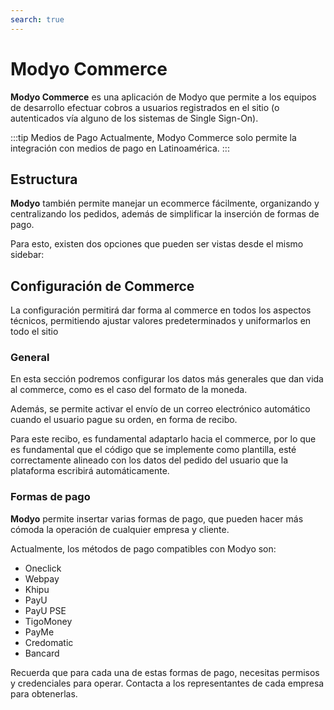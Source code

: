 ```yaml
---
search: true
---
```


# Modyo Commerce
**Modyo Commerce** es una aplicación de Modyo que permite a los equipos de desarrollo efectuar cobros a usuarios registrados en el sitio (o autenticados vía alguno de los sistemas de Single Sign-On).

:::tip Medios de Pago
Actualmente, Modyo Commerce solo permite la integración con medios de pago en Latinoamérica.
:::

## Estructura

**Modyo** también permite manejar un ecommerce fácilmente, organizando y centralizando los pedidos, además de simplificar la inserción de formas de pago.

Para esto, existen dos opciones que pueden ser vistas desde el mismo sidebar:

## Configuración de Commerce

La configuración permitirá dar forma al commerce en todos los aspectos técnicos, permitiendo ajustar valores predeterminados y uniformarlos en todo el sitio

### General

En esta sección podremos configurar los datos más generales que dan vida al commerce, como es el caso del formato de la moneda.

Además, se permite activar el envío de un correo electrónico automático cuando el usuario pague su orden, en forma de recibo.

Para este recibo, es fundamental adaptarlo hacia el commerce, por lo que es fundamental que el código que se implemente como plantilla, esté correctamente alineado con los datos del pedido del usuario que la plataforma escribirá automáticamente.

### Formas de pago

**Modyo** permite insertar varias formas de pago, que pueden hacer más cómoda la operación de cualquier empresa y cliente.

Actualmente, los métodos de pago compatibles con Modyo son:

- Oneclick
- Webpay
- Khipu
- PayU
- PayU PSE
- TigoMoney
- PayMe
- Credomatic
- Bancard

Recuerda que para cada una de estas formas de pago, necesitas permisos y credenciales para operar. Contacta a los representantes de cada empresa para obtenerlas.
